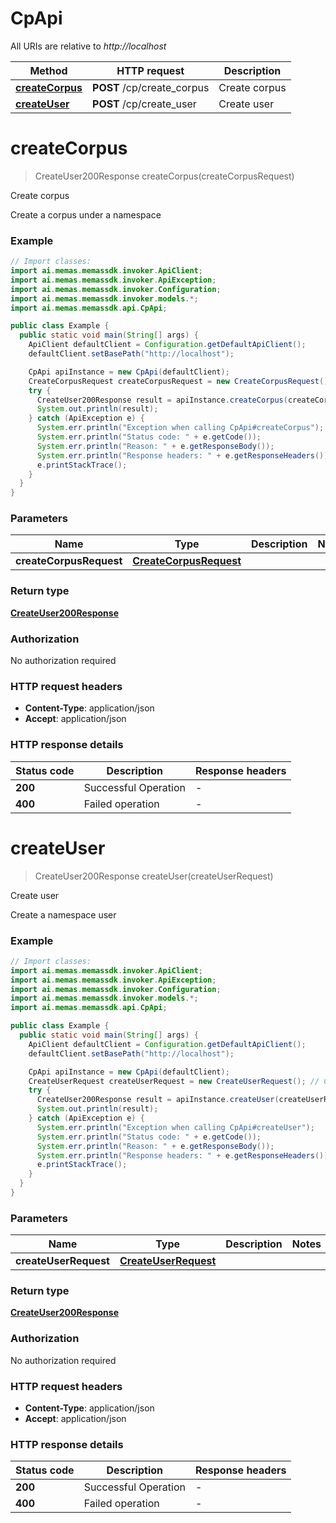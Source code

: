 # CpApi

All URIs are relative to *http://localhost*

| Method | HTTP request | Description |
|------------- | ------------- | -------------|
| [**createCorpus**](CpApi.md#createCorpus) | **POST** /cp/create_corpus | Create corpus |
| [**createUser**](CpApi.md#createUser) | **POST** /cp/create_user | Create user |


<a id="createCorpus"></a>
# **createCorpus**
> CreateUser200Response createCorpus(createCorpusRequest)

Create corpus

Create a corpus under a namespace

### Example
```java
// Import classes:
import ai.memas.memassdk.invoker.ApiClient;
import ai.memas.memassdk.invoker.ApiException;
import ai.memas.memassdk.invoker.Configuration;
import ai.memas.memassdk.invoker.models.*;
import ai.memas.memassdk.api.CpApi;

public class Example {
  public static void main(String[] args) {
    ApiClient defaultClient = Configuration.getDefaultApiClient();
    defaultClient.setBasePath("http://localhost");

    CpApi apiInstance = new CpApi(defaultClient);
    CreateCorpusRequest createCorpusRequest = new CreateCorpusRequest(); // CreateCorpusRequest | 
    try {
      CreateUser200Response result = apiInstance.createCorpus(createCorpusRequest);
      System.out.println(result);
    } catch (ApiException e) {
      System.err.println("Exception when calling CpApi#createCorpus");
      System.err.println("Status code: " + e.getCode());
      System.err.println("Reason: " + e.getResponseBody());
      System.err.println("Response headers: " + e.getResponseHeaders());
      e.printStackTrace();
    }
  }
}
```

### Parameters

| Name | Type | Description  | Notes |
|------------- | ------------- | ------------- | -------------|
| **createCorpusRequest** | [**CreateCorpusRequest**](CreateCorpusRequest.md)|  | |

### Return type

[**CreateUser200Response**](CreateUser200Response.md)

### Authorization

No authorization required

### HTTP request headers

 - **Content-Type**: application/json
 - **Accept**: application/json

### HTTP response details
| Status code | Description | Response headers |
|-------------|-------------|------------------|
| **200** | Successful Operation |  -  |
| **400** | Failed operation |  -  |

<a id="createUser"></a>
# **createUser**
> CreateUser200Response createUser(createUserRequest)

Create user

Create a namespace user

### Example
```java
// Import classes:
import ai.memas.memassdk.invoker.ApiClient;
import ai.memas.memassdk.invoker.ApiException;
import ai.memas.memassdk.invoker.Configuration;
import ai.memas.memassdk.invoker.models.*;
import ai.memas.memassdk.api.CpApi;

public class Example {
  public static void main(String[] args) {
    ApiClient defaultClient = Configuration.getDefaultApiClient();
    defaultClient.setBasePath("http://localhost");

    CpApi apiInstance = new CpApi(defaultClient);
    CreateUserRequest createUserRequest = new CreateUserRequest(); // CreateUserRequest | 
    try {
      CreateUser200Response result = apiInstance.createUser(createUserRequest);
      System.out.println(result);
    } catch (ApiException e) {
      System.err.println("Exception when calling CpApi#createUser");
      System.err.println("Status code: " + e.getCode());
      System.err.println("Reason: " + e.getResponseBody());
      System.err.println("Response headers: " + e.getResponseHeaders());
      e.printStackTrace();
    }
  }
}
```

### Parameters

| Name | Type | Description  | Notes |
|------------- | ------------- | ------------- | -------------|
| **createUserRequest** | [**CreateUserRequest**](CreateUserRequest.md)|  | |

### Return type

[**CreateUser200Response**](CreateUser200Response.md)

### Authorization

No authorization required

### HTTP request headers

 - **Content-Type**: application/json
 - **Accept**: application/json

### HTTP response details
| Status code | Description | Response headers |
|-------------|-------------|------------------|
| **200** | Successful Operation |  -  |
| **400** | Failed operation |  -  |

